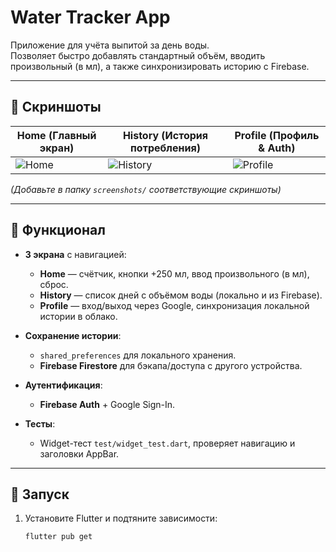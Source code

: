 # Water Tracker App

Приложение для учёта выпитой за день воды.  
Позволяет быстро добавлять стандартный объём, вводить произвольный (в мл), а также синхронизировать историю с Firebase.

---

## 📱 Скриншоты

| Home (Главный экран)       | History (История потребления)  | Profile (Профиль & Auth)    |
|---------------------------|-------------------------------|-----------------------------|
| ![Home](screenshots/home.png) | ![History](screenshots/history.png) | ![Profile](screenshots/profile.png) |

*(Добавьте в папку `screenshots/` соответствующие скриншоты)*

---

## 🔧 Функционал

- **3 экрана** с навигацией:
  - **Home** — счётчик, кнопки +250 мл, ввод произвольного (в мл), сброс.
  - **History** — список дней с объёмом воды (локально и из Firebase).
  - **Profile** — вход/выход через Google, синхронизация локальной истории в облако.

- **Сохранение истории**:
  - `shared_preferences` для локального хранения.
  - **Firebase Firestore** для бэкапа/доступа с другого устройства.

- **Аутентификация**:
  - **Firebase Auth** + Google Sign-In.

- **Тесты**:
  - Widget-тест `test/widget_test.dart`, проверяет навигацию и заголовки AppBar.

---

## 🚀 Запуск

1. Установите Flutter и подтяните зависимости:
   ```bash
   flutter pub get
